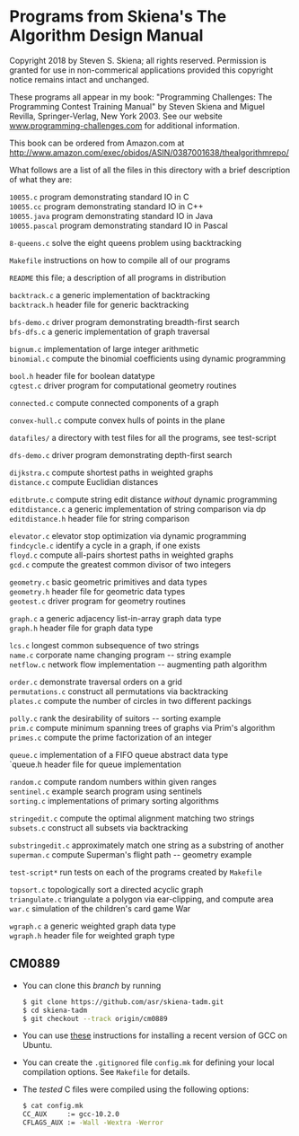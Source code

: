 # Programs from Skiena's The Algorithm Design Manual

Copyright 2018 by Steven S. Skiena; all rights reserved.
Permission is granted for use in non-commerical applications
provided this copyright notice remains intact and unchanged.

These programs all appear in my book:
"Programming Challenges: The Programming Contest Training Manual"
by Steven Skiena and Miguel Revilla, Springer-Verlag, New York 2003.
See our website www.programming-challenges.com for additional information.

This book can be ordered from Amazon.com at
http://www.amazon.com/exec/obidos/ASIN/0387001638/thealgorithmrepo/

What follows are a list of all the files in this directory with a
brief description of what they are:

`10055.c`        program demonstrating standard IO in C\
`10055.cc`       program demonstrating standard IO in C++\
`10055.java`     program demonstrating standard IO in Java\
`10055.pascal`  program demonstrating standard IO in Pascal

`8-queens.c`   solve the eight queens problem using backtracking

`Makefile`     instructions on how to compile all of our programs

`README`       this file; a description of all programs in distribution

`backtrack.c`  a generic implementation of backtracking\
`backtrack.h`  header file for generic backtracking

`bfs-demo.c`   driver program demonstrating breadth-first search\
`bfs-dfs.c`    a generic implementation of graph traversal

`bignum.c`     implementation of large integer arithmetic\
`binomial.c`   compute the binomial coefficients using dynamic programming

`bool.h`       header file for boolean datatype\
`cgtest.c`     driver program for computational geometry routines

`connected.c`  compute connected components of a graph

`convex-hull.c`    compute convex hulls of points in the plane

`datafiles/`   a directory with test files for all the programs, see test-script

`dfs-demo.c`   driver program demonstrating depth-first search

`dijkstra.c`   compute shortest paths in weighted graphs\
`distance.c`   compute Euclidian distances

`editbrute.c`  compute string edit distance *without* dynamic programming\
`editdistance.c`   a generic implementation of string comparison via dp\
`editdistance.h`   header file for string comparison

`elevator.c`   elevator stop optimization via dynamic programming\
`findcycle.c`  identify a cycle in a graph, if one exists\
`floyd.c`      compute all-pairs shortest paths in weighted graphs\
`gcd.c`        compute the greatest common divisor of two integers

`geometry.c`   basic geometric primitives and data types\
`geometry.h`   header file for geometric data types\
`geotest.c`    driver program for geometry routines

`graph.c`      a generic adjacency list-in-array graph data type\
`graph.h`      header file for graph data type

`lcs.c`        longest common subsequence of two strings\
`name.c`       corporate name changing program -- string example\
`netflow.c`    network flow implementation -- augmenting path algorithm

`order.c`      demonstrate traversal orders on a grid\
`permutations.c`   construct all permutations via backtracking\
`plates.c`     compute the number of circles in two different packings

`polly.c`      rank the desirability of suitors -- sorting example\
`prim.c`       compute minimum spanning trees of graphs via Prim's algorithm\
`primes.c`     compute the prime factorization of an integer

`queue.c`      implementation of a FIFO queue abstract data type\
`queue.h      header file for queue implementation

`random.c`     compute random numbers within given ranges\
`sentinel.c`   example search program using sentinels\
`sorting.c`    implementations of primary sorting algorithms

`stringedit.c`     compute the optimal alignment matching two strings\
`subsets.c`    construct all subsets via backtracking

`substringedit.c`  approximately match one string as a substring of another\
`superman.c`   compute Superman's flight path -- geometry example

`test-script*`     run tests on each of the programs created by `Makefile`

`topsort.c`    topologically sort a directed acyclic graph\
`triangulate.c`    triangulate a polygon via ear-clipping, and compute area\
`war.c`        simulation of the children's card game War

`wgraph.c`     a generic weighted graph data type\
`wgraph.h`     header file for weighted graph type

## CM0889

* You can clone this *branch* by running

    ```bash
    $ git clone https://github.com/asr/skiena-tadm.git
    $ cd skiena-tadm
    $ git checkout --track origin/cm0889
    ```

* You can use
[these](https://solarianprogrammer.com/2016/10/07/building-gcc-ubuntu-linux/)
instructions for installing a recent version of GCC on Ubuntu.

* You can create the `.gitignored` file `config.mk` for defining your
  local compilation options. See `Makefile` for details.

* The *tested* C files were compiled using the following options:

    ```bash
    $ cat config.mk
    CC_AUX     := gcc-10.2.0
    CFLAGS_AUX := -Wall -Wextra -Werror
    ```
